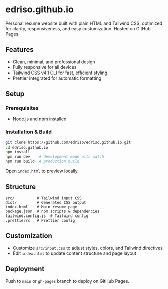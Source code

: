 # edriso.github.io

Personal resume website built with plain HTML and Tailwind CSS, optimized for clarity, responsiveness, and easy customization. Hosted on GitHub Pages.

## Features

- Clean, minimal, and professional design
- Fully responsive for all devices
- Tailwind CSS v4.1 CLI for fast, efficient styling
- Prettier integrated for automatic formatting

## Setup

### Prerequisites

- Node.js and npm installed

### Installation & Build

```bash
git clone https://github.com/edriso/edriso.github.io.git
cd edriso.github.io
npm install
npm run dev    # development mode with watch
npm run build  # production build
```

Open `index.html` to preview locally.

## Structure

```
src/          # Tailwind input CSS
dist/         # Generated CSS output
index.html    # Main resume page
package.json  # npm scripts & dependencies
tailwind.config.js  # Tailwind config
.prettierrc   # Prettier config
```

## Customization

- Customize `src/input.css` to adjust styles, colors, and Tailwind directives
- Edit `index.html` to update content structure and page layout

## Deployment

Push to `main` or `gh-pages` branch to deploy on GitHub Pages.
